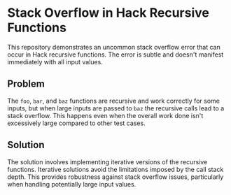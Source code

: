 # Stack Overflow in Hack Recursive Functions

This repository demonstrates an uncommon stack overflow error that can occur in Hack recursive functions. The error is subtle and doesn't manifest immediately with all input values.

## Problem

The `foo`, `bar`, and `baz` functions are recursive and work correctly for some inputs, but when large inputs are passed to `baz` the recursive calls lead to a stack overflow.  This happens even when the overall work done isn't excessively large compared to other test cases.

## Solution

The solution involves implementing iterative versions of the recursive functions. Iterative solutions avoid the limitations imposed by the call stack depth.  This provides robustness against stack overflow issues, particularly when handling potentially large input values.
